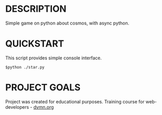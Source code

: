 # DESCRIPTION
Simple game on python about cosmos, with async python.

# QUICKSTART

This script provides simple console interface.
```
$python ./star.py
```


# PROJECT GOALS
Project was created for educational purposes. Training course for web-developers - [dvmn.org](https://dvmn.org)
